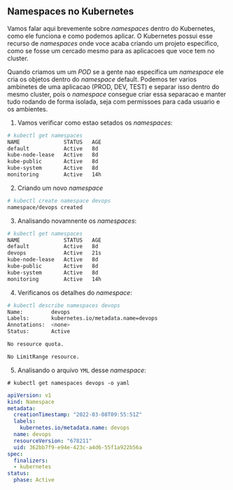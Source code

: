 ## Namespaces no Kubernetes

Vamos falar aqui brevemente sobre *namespaces* dentro do Kubernetes, como ele funciona e como podemos aplicar. O Kubernetes possui esse recurso de *namespaces* onde voce acaba criando um projeto especifico, como se fosse um cercado mesmo para as aplicacoes que voce tem  no cluster.

Quando criamos um um *POD* se a gente nao especifica um *namespace* ele cria os objetos dentro do *namespace* default. Podemos ter varios ambinetes de uma aplicacao (PROD, DEV, TEST) e separar isso dentro do mesmo cluster, pois o *namespace* consegue criar essa separacao e manter tudo rodando de forma isolada, seja com permissoes para cada usuario e os ambientes.

1.  Vamos verificar como estao setados os *namespaces*:

```bash
# kubectl get namespaces 
NAME              STATUS   AGE
default           Active   8d 
kube-node-lease   Active   8d 
kube-public       Active   8d
kube-system       Active   8d
monitoring        Active   14h
```

2.  Criando um novo *namespace*

```bash
# kubectl create namespace devops
namespace/devops created
```

3.  Analisando novamnente os *namespaces*:

```bash
# kubectl get namespaces
NAME              STATUS   AGE
default           Active   8d
devops            Active   21s
kube-node-lease   Active   8d
kube-public       Active   8d
kube-system       Active   8d
monitoring        Active   14h
```

4.  Verificanos os detalhes do *namespace*:

```bash
# kubectl describe namespaces devops 
Name:         devops
Labels:       kubernetes.io/metadata.name=devops
Annotations:  <none>
Status:       Active

No resource quota.

No LimitRange resource.
```

5.  Analisando o arquivo `YML` desse *namespace*:

`# kubectl get namespaces devops -o yaml`

```yml
apiVersion: v1
kind: Namespace
metadata:
  creationTimestamp: "2022-03-08T09:55:51Z"
  labels:
    kubernetes.io/metadata.name: devops    
  name: devops
  resourceVersion: "678211"
  uid: 362bb7f9-e94e-423c-a4d6-55f1a922b56a
spec:
  finalizers:
  - kubernetes
status:
  phase: Active
```

